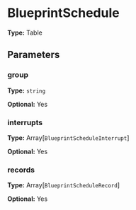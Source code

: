 # BlueprintSchedule

**Type:** Table

## Parameters

### group

**Type:** `string`

**Optional:** Yes

### interrupts

**Type:** Array[`BlueprintScheduleInterrupt`]

**Optional:** Yes

### records

**Type:** Array[`BlueprintScheduleRecord`]

**Optional:** Yes

